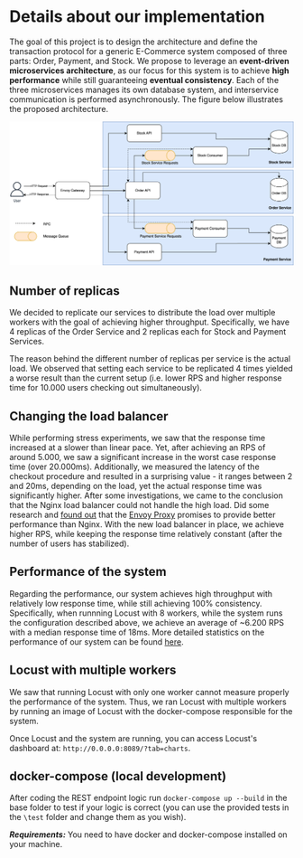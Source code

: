 # Details about our implementation
The goal of this project is to design the architecture and define the transaction protocol for a generic E-Commerce system composed of three parts: Order, Payment, and Stock. We propose to leverage an **event-driven microservices architecture**, as our focus for this system is to achieve **high performance** while still guaranteeing **eventual consistency**. Each of the three microservices manages its own database system, and interservice communication is performed asynchronously. The figure below illustrates the proposed architecture.

<img src="resources/dds_architecture.png" alt="Architecture for the system, group 17" width="600"/>

## Number of replicas
We decided to replicate our services to distribute the load over multiple workers with the goal of achieving higher throughput. Specifically, we have 4 replicas of the Order Service and 2 replicas each for Stock and Payment Services.

The reason behind the different number of replicas per service is the actual load. We observed that setting each service to be replicated 4 times yielded a worse result than the current setup (i.e. lower RPS and higher response time for 10.000 users checking out simultaneously).

## Changing the load balancer
While performing stress experiments, we saw that the response time increased at a slower than linear pace. Yet, after achieving an RPS of around 5.000, we saw a significant increase in the worst case response time (over 20.000ms). Additionally, we measured the latency of the checkout procedure and resulted in a surprising value - it ranges between 2 and 20ms, depending on the load, yet the actual response time was significantly higher. After some investigations, we came to the conclusion that the Nginx load balancer could not handle the high load. Did some research and [found out](https://www.loggly.com/blog/benchmarking-5-popular-load-balancers-nginx-haproxy-envoy-traefik-and-alb/) that the [Envoy Proxy](https://www.envoyproxy.io/) promises to provide better performance than Nginx. With the new load balancer in place, we achieve higher RPS, while keeping the response time relatively constant (after the number of users has stabilized).

## Performance of the system
Regarding the performance, our system achieves high throughput with relatively low response time, while still achieving 100% consistency. Specifically, when runnning Locust with 8 workers, while the system runs the configuration described above, we achieve an average of ~6.200 RPS with a median response time of 18ms. More detailed statistics on the performance of our system can be found [here](resources/Locust_2025-03-21-18h54_locustfile.py_http___master_8089.html).

## Locust with multiple workers
We saw that running Locust with only one worker cannot measure properly the performance of the system. Thus, we ran Locust with multiple workers by running an image of Locust with the docker-compose responsible for the system. 

Once Locust and the system are running, you can access Locust's dashboard at: `http://0.0.0.0:8089/?tab=charts`.

## docker-compose (local development)

After coding the REST endpoint logic run `docker-compose up --build` in the base folder to test if your logic is correct
(you can use the provided tests in the `\test` folder and change them as you wish). 

***Requirements:*** You need to have docker and docker-compose installed on your machine. 
